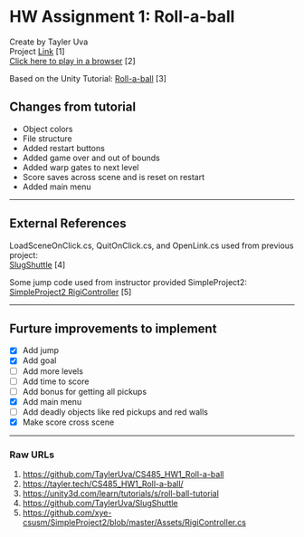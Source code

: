 # HW Assignment 1: Roll-a-ball

Create by Tayler Uva  
Project [Link](https://github.com/TaylerUva/CS485_HW1_Roll-a-ball) [1]  
[Click here to play in a browser](https://tayler.tech/CS485_HW1_Roll-a-ball/) [2]

Based on the Unity Tutorial: [Roll-a-ball](https://unity3d.com/learn/tutorials/s/roll-ball-tutorial) [3]

## Changes from tutorial

- Object colors
- File structure
- Added restart buttons
- Added game over and out of bounds
- Added warp gates to next level
- Score saves across scene and is reset on restart
- Added main menu

---

## External References

LoadSceneOnClick.cs, QuitOnClick.cs, and OpenLink.cs used from previous project:  
[SlugShuttle](https://github.com/TaylerUva/SlugShuttle) [4]

Some jump code used from instructor provided SimpleProject2:  
[SimpleProject2 RigiController](hhttps://github.com/xye-csusm/SimpleProject2/blob/master/Assets/RigiController.cs) [5]

---

## Furture improvements to implement

- [x] Add jump
- [x] Add goal
- [ ] Add more levels
- [ ] Add time to score
- [ ] Add bonus for getting all pickups
- [x] Add main menu
- [ ] Add deadly objects like red pickups and red walls
- [X] Make score cross scene

---

### Raw URLs

1. https://github.com/TaylerUva/CS485_HW1_Roll-a-ball
2. https://tayler.tech/CS485_HW1_Roll-a-ball/
3. https://unity3d.com/learn/tutorials/s/roll-ball-tutorial
4. https://github.com/TaylerUva/SlugShuttle
5. https://github.com/xye-csusm/SimpleProject2/blob/master/Assets/RigiController.cs